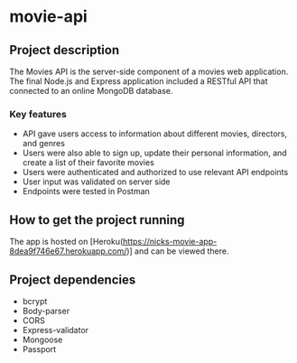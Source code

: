 # movie-api

## Project description

The Movies API is the server-side component of a movies web application. The final Node.js and Express application included a RESTful API that connected to an online MongoDB database. 

### Key features
* API gave users access to information about different movies, directors, and genres
* Users were also able to sign up, update their personal information, and create a list of their favorite movies
* Users were authenticated and authorized to use relevant API endpoints
* User input was validated on server side
* Endpoints were tested in Postman

## How to get the project running

The app is hosted on [Heroku(https://nicks-movie-app-8dea9f746e67.herokuapp.com/)] and can be viewed there.

## Project dependencies
* bcrypt
* Body-parser
* CORS
* Express-validator
* Mongoose
* Passport